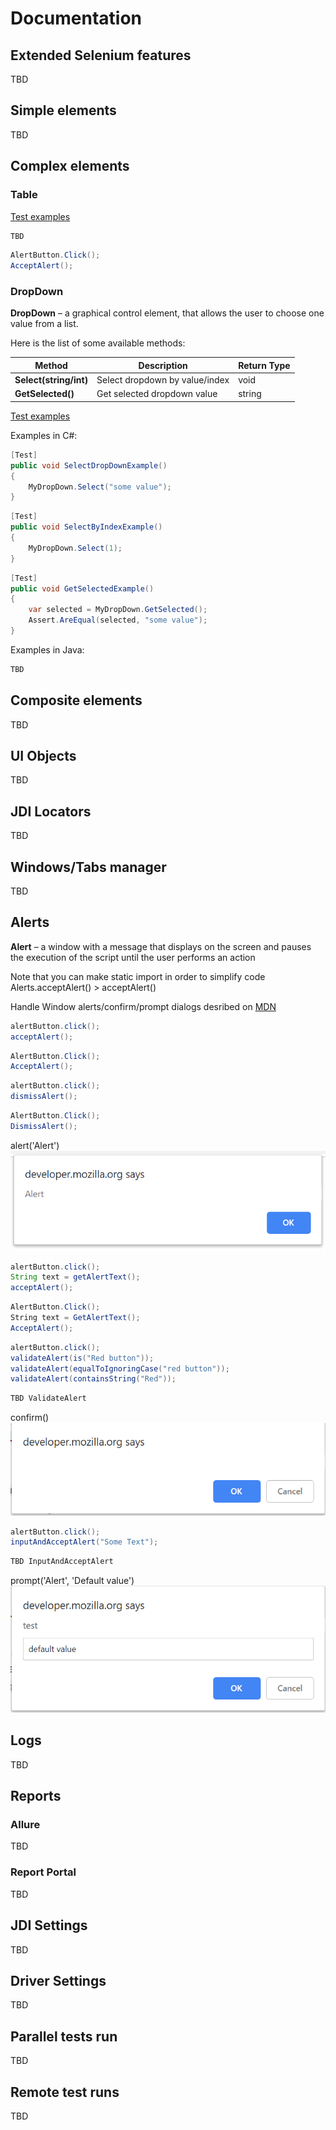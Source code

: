 # Documentation
## Extended Selenium features
TBD

## Simple elements
TBD

## Complex elements
### Table
[Test examples](https://github.com/jdi-testing/jdi-light-csharp/blob/master/JDI.Light/JDI.Light.Tests/Tests/Complex/TableTests.cs)
```java 
TBD
```
```csharp 
AlertButton.Click();
AcceptAlert();
```
### DropDown
**DropDown** – a graphical control element, that allows the user to choose one value from a list.

Here is the list of some available methods:

|Method | Description | Return Type
--- | --- | ---
**Select(string/int)** |Select dropdown by value/index  | void
**GetSelected()** |Get selected dropdown value  | string

[Test examples](https://github.com/jdi-testing/jdi-light-csharp/blob/master/JDI.Light/JDI.Light.Tests/Tests/Common/DropDownTests.cs)

Examples in C#:
```csharp 
[Test]
public void SelectDropDownExample() 
{
    MyDropDown.Select("some value");
}
```
```csharp 
[Test]
public void SelectByIndexExample() 
{
    MyDropDown.Select(1);
}
```
```csharp 
[Test]
public void GetSelectedExample() 
{
    var selected = MyDropDown.GetSelected();
    Assert.AreEqual(selected, "some value");
}
```
Examples in Java:
```java 
TBD
```


## Composite elements
TBD

## UI Objects
TBD

## JDI Locators
TBD

## Windows/Tabs manager
TBD

## Alerts
**Alert** –  a window with a message that displays on the screen and pauses the execution of the script until the user performs an action

<aside class="notice">
Note that you can make static import in order to simplify code Alerts.acceptAlert() > acceptAlert()
</aside>

Handle Window alerts/confirm/prompt dialogs desribed on <a href='https://developer.mozilla.org/en-US/docs/Web/API/Window' target="_blank">MDN</a>

```java 
alertButton.click();
acceptAlert();
```
```csharp 
AlertButton.Click();
AcceptAlert();
```
```java 
alertButton.click();
dismissAlert();
```
```csharp 
AlertButton.Click();
DismissAlert();
```

alert('Alert')
![Alert](/images/alert.png)

```java 
alertButton.click();
String text = getAlertText();
acceptAlert();
```
```csharp 
AlertButton.Click();
String text = GetAlertText();
AcceptAlert();
```
```java 
alertButton.click();
validateAlert(is("Red button"));
validateAlert(equalToIgnoringCase("red button"));
validateAlert(containsString("Red"));
```
```csharp 
TBD ValidateAlert
```

confirm()
![Confirmation dialog](/images/confirm.png)

```java 
alertButton.click();
inputAndAcceptAlert("Some Text");
```
```csharp 
TBD InputAndAcceptAlert
```

prompt('Alert', 'Default value')
![Prompt dialog](/images/prompt.png)


## Logs
TBD

## Reports
### Allure
TBD

### Report Portal
TBD

## JDI Settings
TBD

## Driver Settings
TBD

## Parallel tests run
TBD

## Remote test runs
TBD
